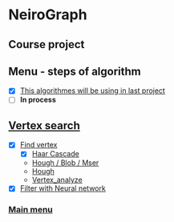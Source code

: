 # NeiroGraph
## Course project

## Menu - steps of algorithm
- [x] [This algorithmes will be using in last project](https://github.com/iu8-nn-2018/NeiroGraph/tree/develop)
- [ ] **In process**

## [Vertex search](https://github.com/iu8-nn-2018/NeiroGraph/tree/Steps-of-project-and-description/Vertex)
- [x] [Find vertex](https://github.com/iu8-nn-2018/NeiroGraph/tree/Steps-of-project-and-description/Vertex)
    - [x] [Haar Cascade](https://github.com/iu8-nn-2018/NeiroGraph/tree/Steps-of-project-and-description/Vertex/haar)
    - [Hough / Blob / Mser](https://github.com/iu8-nn-2018/NeiroGraph/tree/Steps-of-project-and-description/Vertex/hough:blob:mser)
    - [Hough](https://github.com/iu8-nn-2018/NeiroGraph/tree/Steps-of-project-and-description/Vertex/hough)
    - [Vertex_analyze](https://github.com/iu8-nn-2018/NeiroGraph/tree/Steps-of-project-and-description/Vertex/vertex_analyze)
- [x] [Filter with Neural network](https://github.com/iu8-nn-2018/NeiroGraph/tree/Steps-of-project-and-description/Vertex/neural_network)

### [Main menu](https://github.com/iu8-nn-2018/NeiroGraph/tree/Steps-of-project-and-description)
